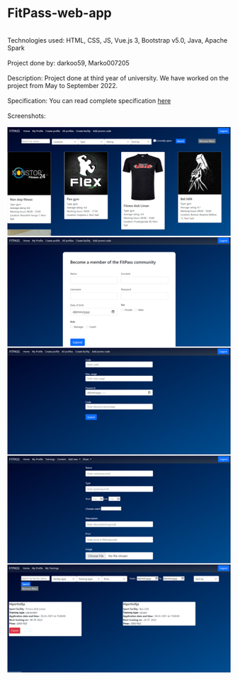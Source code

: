 # FitPass-web-app
 <br>
Technologies used: HTML, CSS, JS, Vue.js 3, Bootstrap v5.0, Java, Apache Spark<br><br>
Project done by: darkoo59, Marko007205<br><br>
Description: Project done at third year of university. We have worked on the project from May to September 2022.<br><br>
Specification: You can read complete specification <a href="https://github.com/darkoo59/FitPass-web-app/blob/dev/Web%20Programiranje%20-%20Projekat%202021-2022%20(1).pdf" target="blank">here</a><br><br>
Screenshots:<br> <br>
<img src = "https://github.com/darkoo59/FitPass-web-app/blob/dev/FitPass/src/main/resources/static/vue/src/assets/images/ss1.png"></img> <br>
<img src = "https://github.com/darkoo59/FitPass-web-app/blob/dev/FitPass/src/main/resources/static/vue/src/assets/images/ss2.png"></img> <br>
<img src = "https://github.com/darkoo59/FitPass-web-app/blob/dev/FitPass/src/main/resources/static/vue/src/assets/images/ss3.png"></img> <br>
<img src = "https://github.com/darkoo59/FitPass-web-app/blob/dev/FitPass/src/main/resources/static/vue/src/assets/images/ss4.png"></img> <br>
<img src = "https://github.com/darkoo59/FitPass-web-app/blob/dev/FitPass/src/main/resources/static/vue/src/assets/images/ss5.png"></img> <br>
